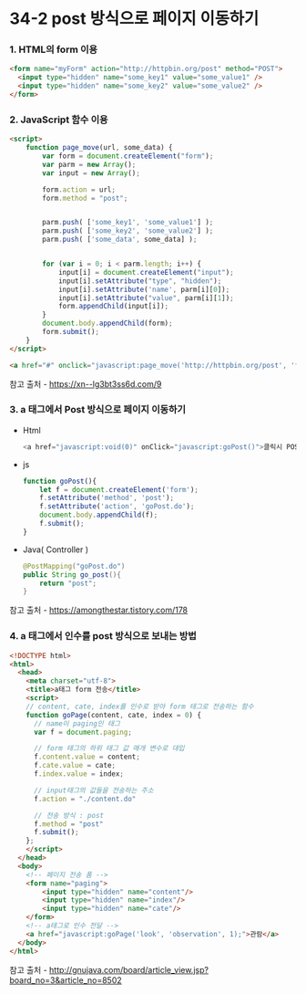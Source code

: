 # 34-2 post 방식으로 페이지 이동하기



### 1. HTML의 form 이용

~~~html
<form name="myForm" action="http://httpbin.org/post" method="POST">
  <input type="hidden" name="some_key1" value="some_value1" />
  <input type="hidden" name="some_key2" value="some_value2" />
</form>
~~~



### 2. JavaScript 함수 이용

~~~html
<script>
    function page_move(url, some_data) {
        var form = document.createElement("form");
        var parm = new Array();
        var input = new Array();

        form.action = url;
        form.method = "post";


        parm.push( ['some_key1', 'some_value1'] );
        parm.push( ['some_key2', 'some_value2'] );
        parm.push( ['some_data', some_data] );


        for (var i = 0; i < parm.length; i++) {
            input[i] = document.createElement("input");
            input[i].setAttribute("type", "hidden");
            input[i].setAttribute('name', parm[i][0]);
            input[i].setAttribute("value", parm[i][1]);
            form.appendChild(input[i]);
        }
        document.body.appendChild(form);
        form.submit();
    }
</script>

<a href="#" onclick="javascript:page_move('http://httpbin.org/post', 'foobar');">click</a>
~~~

참고 출처 - https://xn--lg3bt3ss6d.com/9

### 3. a 태그에서 Post 방식으로 페이지 이동하기

+ Html

  ~~~java
  <a href="javascript:void(0)" onClick="javascript:goPost()">클릭시 POST로 페이지 </a>
  ~~~

+ js

  ~~~javascript
  function goPost(){
      let f = document.createElement('form');
      f.setAttribute('method', 'post');
      f.setAttribute('action', 'goPost.do');
      document.body.appendChild(f);
      f.submit();
  }
  ~~~

+ Java( Controller )

  ~~~java
  @PostMapping("goPost.do")
  public String go_post(){
      return "post";
  }
  ~~~

참고 출처 - https://amongthestar.tistory.com/178



### 4. a 태그에서 인수를 post 방식으로 보내는 방법

~~~html
<!DOCTYPE html>
<html>
  <head>
    <meta charset="utf-8">
    <title>a태그 form 전송</title>
    <script>
    // content, cate, index를 인수로 받아 form 태그로 전송하는 함수
    function goPage(content, cate, index = 0) {
      // name이 paging인 태그
      var f = document.paging;

      // form 태그의 하위 태그 값 매개 변수로 대입
      f.content.value = content;
      f.cate.value = cate;
      f.index.value = index;

      // input태그의 값들을 전송하는 주소
      f.action = "./content.do"

      // 전송 방식 : post
      f.method = "post"
      f.submit();
    };
    </script>
  </head>
  <body>
    <!-- 페이지 전송 폼 -->
    <form name="paging">
    	<input type="hidden" name="content"/>
    	<input type="hidden" name="index"/>
    	<input type="hidden" name="cate"/>
    </form>
    <!-- a태그로 인수 전달 -->
    <a href="javascript:goPage('look', 'observation', 1);">관람</a>
  </body>
</html>
~~~

 참고 출처 - http://gnujava.com/board/article_view.jsp?board_no=3&article_no=8502